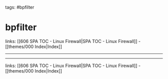 tags: #bpfilter
# bpfilter

links: [[606 SPA TOC - Linux Firewall|SPA TOC - Linux Firewall]] - [[themes/000 Index|Index]]

---


---
links: [[606 SPA TOC - Linux Firewall|SPA TOC - Linux Firewall]] - [[themes/000 Index|Index]]